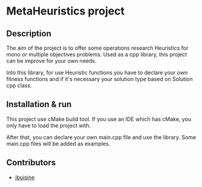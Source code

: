 # MetaHeuristics project


## Description

The aim of the project is to offer some operations research Heuristics for mono or multiple objectives problems. Used as a cpp library, this project can be improve for your own needs.

Into this library, for use Heuristic functions you have to declare your own fitness functions and if it's necessary your solution type based on Solution cpp class.

## Installation & run

This project use cMake build tool. If you use an IDE which has cMake, you only have to load the project with.

After that, you can declare your own main.cpp file and use the library. Some main.cpp files will be added as examples.

## Contributors

* [jbuisine](https://github.com/jbuisine)
